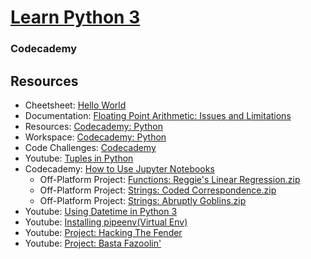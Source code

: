 # [Learn Python 3](https://www.codecademy.com/learn/learn-python-3)
### Codecademy

## Resources
* Cheetsheet: [Hello World](https://www.codecademy.com/learn/learn-python-3/modules/learn-python3-hello-world/cheatsheet)
* Documentation: [Floating Point Arithmetic: Issues and Limitations](https://docs.python.org/3/tutorial/floatingpoint.html)
* Resources: [Codecademy: Python](https://www.codecademy.com/resources/docs/python)
* Workspace: [Codecademy: Python](https://www.codecademy.com/workspaces/new)
* Code Challenges: [Codecademy](https://www.codecademy.com/code-challenges)
* Youtube: [Tuples in Python](https://www.youtube.com/watch?v=yDvRR8nWMNI&t=4s)
* Codecademy: [How to Use Jupyter Notebooks](https://www.codecademy.com/article/how-to-use-jupyter-notebooks)
  * Off-Platform Project: [Functions: Reggie's Linear Regression.zip](https://static-assets.codecademy.com/Paths/data-science-career-path/linear-regression/Reggies-Linear-Regression.zip)
  * Off-Platform Project: [Strings: Coded Correspondence.zip](https://content.codecademy.com/programs/programming-with-python/coded_correspondence.zip)
  * Off-Platform Project: [Strings: Abruptly Goblins.zip](https://content.codecademy.com/programs/programming-with-python/Abruptly%20Goblins.zip?_gl=1*rsa3i*_ga*MzUwMjc2MDEzLjE2NTMwMzk3NTA.*_ga_3LRZM6TM9L*MTY1MzQ5NjM3OS43LjEuMTY1MzQ5NzYxNi41Nw..)
* Youtube: [Using Datetime in Python 3](https://www.codecademy.com/courses/learn-python-3/videos/learn-python3-datetimes)
* Youtube: [Installing pipeenv(Virtual Env)](https://www.youtube.com/watch?v=BVr-6Ki96XM)
* Youtube: [Project: Hacking The Fender](https://www.youtube.com/watch?v=73P754J686A)
* Youtube: [Project: Basta Fazoolin'](https://www.youtube.com/watch?v=Dk-ePlxdmBU)
